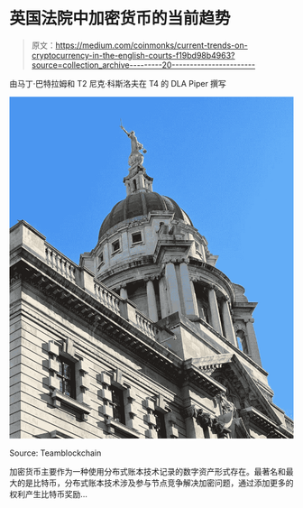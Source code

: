 # 英国法院中加密货币的当前趋势

> 原文：<https://medium.com/coinmonks/current-trends-on-cryptocurrency-in-the-english-courts-f19bd98b4963?source=collection_archive---------20----------------------->

由马丁·巴特拉姆和 T2 尼克·科斯洛夫在 T4 的 DLA Piper 撰写

![](img/ffd625b467ba6b8ba4e792ce2f94945f.png)

Source: Teamblockchain

加密货币主要作为一种使用分布式账本技术记录的数字资产形式存在。最著名和最大的是比特币，分布式账本技术涉及参与节点竞争解决加密问题，通过添加更多的权利产生比特币奖励…